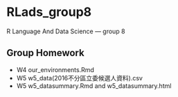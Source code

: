 # RLads_group8
R Language And Data Science — group 8


## Group Homework

* W4 our_environments.Rmd
* W5 w5_data(2016不分區立委候選人資料).csv
* W5 w5_datasummary.Rmd and w5_datasummary.html
